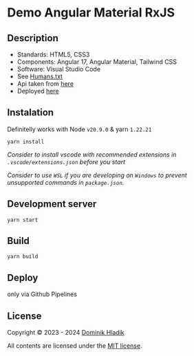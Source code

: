 # Demo Angular Material RxJS

## Description

- Standards: HTML5, CSS3
- Components: Angular 17, Angular Material, Tailwind CSS
- Software: Visual Studio Code
- See [Humans.txt](https://celtian.github.io/demo-angular-material-ngrx/humans.txt)
- Api taken from [here](https://jsonplaceholder.typicode.com)
- Deployed [here](https://celtian.github.io/demo-angular-material-ngrx/)

## Instalation

Definitelly works with Node `v20.9.0` & yarn `1.22.21`

```
yarn install
```

_Consider to install vscode with recommended extensions in `.vscode/extensions.json` before you start_

_Consider to use `WSL` if you are developing on `Windows` to prevent unsupported commands in `package.json`._

## Development server

```
yarn start
```

## Build

```
yarn build
```

## Deploy

only via Github Pipelines

## License

Copyright &copy; 2023 - 2024 [Dominik Hladik](https://github.com/Celtian)

All contents are licensed under the [MIT license].

[mit license]: LICENSE
